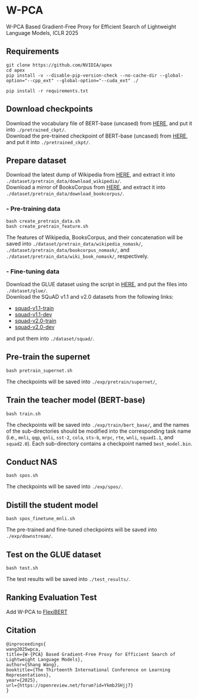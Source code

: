 # W-PCA
W-PCA Based Gradient-Free Proxy for Efficient Search of Lightweight Language Models, ICLR 2025

## Requirements
```shell
git clone https://github.com/NVIDIA/apex
cd apex
pip install -v --disable-pip-version-check --no-cache-dir --global-option="--cpp_ext" --global-option="--cuda_ext" ./

pip install -r requirements.txt
```

## Download checkpoints
Download the vocabulary file of BERT-base (uncased) from [HERE](https://huggingface.co/bert-base-uncased/resolve/main/vocab.txt), and put it into `./pretrained_ckpt/`.  
Download the pre-trained checkpoint of BERT-base (uncased) from [HERE](https://s3.amazonaws.com/models.huggingface.co/bert/bert-base-uncased-pytorch_model.bin), and put it into `./pretrained_ckpt/`.  


## Prepare dataset
Download the latest dump of Wikipedia from [HERE](https://dumps.wikimedia.org/enwiki/latest/enwiki-latest-pages-articles.xml.bz2), and extract it into `./dataset/pretrain_data/download_wikipedia/`.  
Download a mirror of BooksCorpus from [HERE](https://t.co/lww3BGREp7?amp=1), and extract it into `./dataset/pretrain_data/download_bookcorpus/`.

### - Pre-training data
```shell
bash create_pretrain_data.sh
bash create_pretrain_feature.sh
```
The features of Wikipedia, BooksCorpus, and their concatenation will be saved into `./dataset/pretrain_data/wikipedia_nomask/`,
`./dataset/pretrain_data/bookcorpus_nomask/`, and `./dataset/pretrain_data/wiki_book_nomask/`, respectively.

### - Fine-tuning data
Download the GLUE dataset using the script in [HERE](https://github.com/nyu-mll/GLUE-baselines/blob/master/download_glue_data.py), and put the files into `./dataset/glue/`.  
Download the SQuAD v1.1 and v2.0 datasets from the following links:  
- [squad-v1.1-train](https://rajpurkar.github.io/SQuAD-explorer/dataset/train-v1.1.json)
- [squad-v1.1-dev](https://rajpurkar.github.io/SQuAD-explorer/dataset/dev-v1.1.json)
- [squad-v2.0-train](https://rajpurkar.github.io/SQuAD-explorer/dataset/train-v2.0.json)
- [squad-v2.0-dev](https://rajpurkar.github.io/SQuAD-explorer/dataset/dev-v2.0.json)

and put them into `./dataset/squad/`.


## Pre-train the supernet
```shell
bash pretrain_supernet.sh
```
The checkpoints will be saved into `./exp/pretrain/supernet/`, 



## Train the teacher model (BERT-base)
```shell
bash train.sh
```
The checkpoints will be saved into `./exp/train/bert_base/`, 
and the names of the sub-directories should be modified into the corresponding task name
(i.e., `mnli`, `qqp`, `qnli`, `sst-2`, `cola`, `sts-b`, `mrpc`, `rte`, `wnli`, `squad1.1`, and `squad2.0`). 
Each sub-directory contains a checkpoint named `best_model.bin`.


## Conduct NAS 
```shell
bash spos.sh
```
The checkpoints will be saved into `./exp/spos/`.


## Distill the student model

```shell
bash spos_finetune_mnli.sh
```
The pre-trained and fine-tuned checkpoints will be saved into 
`./exp/downstream/`.


## Test on the GLUE dataset
```shell
bash test.sh
```
The test results will be saved into `./test_results/`.


## Ranking Evaluation Test
Add W-PCA to [FlexiBERT](https://github.com/aaronserianni/training-free-nas)


## Citation
```
@inproceedings{
wang2025wpca,
title={W-{PCA} Based Gradient-Free Proxy for Efficient Search of Lightweight Language Models},
author={Shang Wang},
booktitle={The Thirteenth International Conference on Learning Representations},
year={2025},
url={https://openreview.net/forum?id=YkmbJSHjj7}
}
```
